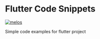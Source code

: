 # Flutter Code Snippets
[![melos](https://img.shields.io/badge/maintained%20with-melos-f700ff.svg?style=flat-square)](https://github.com/invertase/melos)

Simple code examples for flutter project